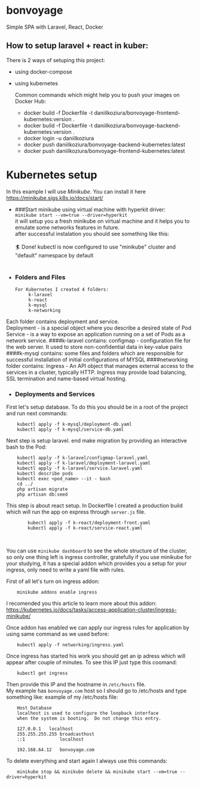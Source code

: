 # bonvoyage

Simple SPA with Laravel, React, Docker

## How to setup laravel + react in kuber:
There is 2 ways of setuping this project:
* using docker-compose
* using kubernetes


  Common commands which might help you to push your images on Docker Hub: 
  * docker build -f Dockerfile -t daniilkoziura/bonvoyage-frontend-kubernetes:version .
  * docker build -f Dockerfile -t daniilkoziura/bonvoyage-backend-kubernetes:version . 
  * docker login -u daniilkoziura 
  * docker push daniilkoziura/bonvoyage-backend-kubernetes:latest
  * docker push daniilkoziura/bonvoyage-frontend-kubernetes:latest

# Kubernetes setup
In this example I will use <i>Minikube</i>. You can install it here <br> 
https://minikube.sigs.k8s.io/docs/start/

 * ###Start minikube using virtual machine with hyperkit driver: <br> 
   `minikube start --vm=true --driver=hyperkit` <br>
    it will setup you a fresh minikube on virtual machine and it helps you to emulate some 
    networks features in future. <br>
    after successful instalation you should see something like this:
    <br><br>
    🏄  Done! kubectl is now configured to use "minikube" cluster and "default" namespace by default
    <br><br>
 
*   ### Folders and Files
        For Kubernetes I created 4 folders:
             k-laravel 
             k-react
             k-mysql
             k-networking
Each folder contains deployment and service. <br>
Deployment - is a special object where you describe a desired state of Pod <br>
Service - is a way to expose an application running on a set of Pods as a network service.
####k-laravel contains:
configmap - configuration file for the web server.
It used to store non-confidential data in key-value pairs
####k-mysql contains:
some files and folders which are responsible for successful installation 
of initial configurations of MYSQL 
####networking folder contains:
Ingress - An API object that manages external access to the services in a cluster, typically HTTP.
Ingress may provide load balancing, SSL termination and name-based virtual hosting.

*   ### Deployments and Services
First let's setup database. To do this you should be in a root of the project and 
run next commands: <br>

        kubectl apply -f k-mysql/deployment-db.yaml
        kubectl apply -f k-mysql/service-db.yaml 

Next step is setup laravel. end make migration by providing an interactive bash to the Pod: <br>

        kubectl apply -f k-laravel/configmap-laravel.yaml
        kubectl apply -f k-laravel/deployment-laravel.yaml
        kubectl apply -f k-laravel/service.laravel.yaml 
        kubectl describe pods
        kubectl exec <pod_name> --it - bash 
        cd ../
        php artisan migrate
        php artisan db:seed

This step is about react setup. In Dockerfile I created a production build which will run the
app on express through `server.js` file. <br>

            kubectl apply -f k-react/deployment-front.yaml
            kubectl apply -f k-react/service-react.yaml 
<br>

You can use `minikube dashboard` to see the whole structure of the cluster, so only one thing
left is ingress controller, gratefully if you use minikube for your studying, it has a special
addon which provides you a setup for your ingress, only need to write a yaml file with rules. 

First of all let's turn on ingress addon:

        minikube addons enable ingress

I recomended you this article to learn more about this addon:
https://kubernetes.io/docs/tasks/access-application-cluster/ingress-minikube/

Once addon has enabled we can apply our ingress rules for application by using same command
as we used before: <br>

        kubectl apply -f networking/ingress.yaml  

Once ingress has started his work you should get an ip adress which will appear after couple of
minutes. To see this IP just type this coomand:

        kubectl get ingress

Then provide this IP and the hostname in `/etc/hosts` file.  <br>
My example has `bonvoyage.com` host so I should go to /etc/hosts and type something like:
example of my /etc/hosts file: 

        Host Database
        localhost is used to configure the loopback interface
        when the system is booting.  Do not change this entry.
        
        127.0.0.1	localhost
        255.255.255.255	broadcasthost
        ::1             localhost
        
        192.168.64.12   bonvoyage.com

To delete everything and start again I always use this commands:

        minikube stop && minikube delete && minikube start --vm=true --driver=hyperkit